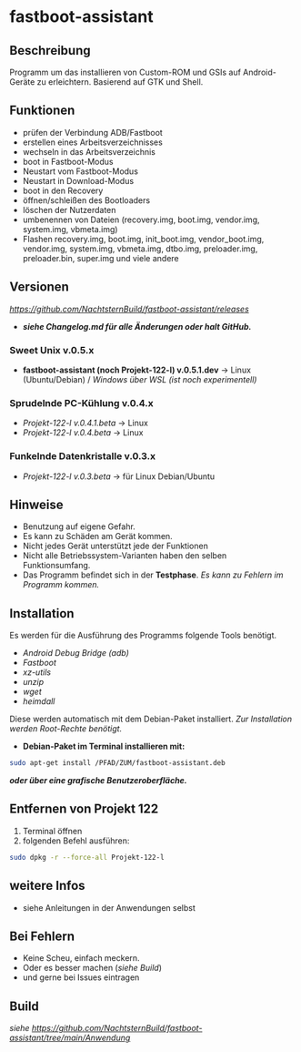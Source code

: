 # fastboot-assistant
## Beschreibung
Programm um das installieren von Custom-ROM und GSIs auf Android-Geräte zu erleichtern. Basierend auf GTK und Shell.
## Funktionen
- prüfen der Verbindung ADB/Fastboot
- erstellen eines Arbeitsverzeichnisses
- wechseln in das Arbeitsverzeichnis
- boot in Fastboot-Modus
- Neustart vom Fastboot-Modus
- Neustart in Download-Modus
- boot in den Recovery
- öffnen/schleißen des Bootloaders 
- löschen der Nutzerdaten
- umbenennen von Dateien (recovery.img, boot.img, vendor.img, system.img, vbmeta.img)
- Flashen recovery.img, boot.img, init_boot.img, vendor_boot.img, vendor.img, system.img, vbmeta.img, dtbo.img, preloader.img, preloader.bin, super.img und viele andere

## Versionen
 *<https://github.com/NachtsternBuild/fastboot-assistant/releases>*
- ***siehe Changelog.md für alle Änderungen oder halt GitHub.***
### Sweet Unix v.0.5.x
- **fastboot-assistant (noch Projekt-122-l) v.0.5.1.dev** → Linux (Ubuntu/Debian) / *Windows über WSL (ist noch experimentell)*

### Sprudelnde PC-Kühlung v.0.4.x
- *Projekt-122-l v.0.4.1.beta* → Linux
- *Projekt-122-l v.0.4.beta* → Linux
### Funkelnde Datenkristalle v.0.3.x
- *Projekt-122-l v.0.3.beta* → für Linux Debian/Ubuntu
## Hinweise
- Benutzung auf eigene Gefahr.
- Es kann zu Schäden am Gerät kommen.
- Nicht jedes Gerät unterstützt jede der Funktionen
- Nicht alle Betriebssystem-Varianten haben den selben Funktionsumfang.
- Das Programm befindet sich in der **Testphase**. *Es kann zu Fehlern im Programm kommen.*

## Installation
Es werden für die Ausführung des Programms folgende Tools benötigt. 
- *Android Debug Bridge (adb)* 
- *Fastboot*
- *xz-utils*
- *unzip*
- *wget*
- *heimdall*

Diese werden automatisch mit dem Debian-Paket installiert.
*Zur Installation werden Root-Rechte benötigt.*
- **Debian-Paket im Terminal installieren mit:**
```sh
sudo apt-get install /PFAD/ZUM/fastboot-assistant.deb 
```
***oder über eine grafische Benutzeroberfläche.***

## Entfernen von Projekt 122
1. Terminal öffnen
2. folgenden Befehl ausführen:
```sh
sudo dpkg -r --force-all Projekt-122-l
```

## weitere Infos
- siehe Anleitungen in der Anwendungen selbst

## Bei Fehlern
- Keine Scheu, einfach meckern. 
- Oder es besser machen (*siehe Build*)
- und gerne bei Issues eintragen 
## Build
*siehe <https://github.com/NachtsternBuild/fastboot-assistant/tree/main/Anwendung>*
